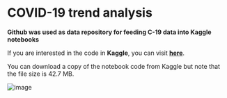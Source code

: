# COVID-19 trend analysis 
**Github was used as data repository for feeding C-19 data into Kaggle notebooks**

If you are interested in the code in **Kaggle**, you can visit **[here](https://www.kaggle.com/hafizullahm/covid-19-country-cases-and-fatality-trend)**.

You can download a copy of the notebook code from Kaggle but note that the file size is 42.7 MB. 

![image](https://user-images.githubusercontent.com/20435849/150635773-c4803b59-93a7-4726-83f5-a642fbb7c678.png)

